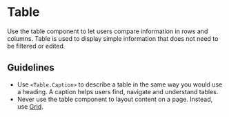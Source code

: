 <!-- @license CC0-1.0 -->

# Table

Use the table component to let users compare information in rows and columns.
Table is used to display simple information that does not need to be filtered or edited.

## Guidelines

- Use `<Table.Caption>` to describe a table in the same way you would use a heading.
  A caption helps users find, navigate and understand tables.
- Never use the table component to layout content on a page.
  Instead, use [Grid](/docs/components-layout-grid--docs).
